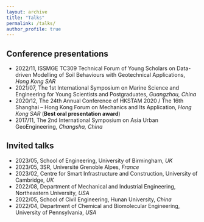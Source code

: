 ```yaml
---
layout: archive
title: "Talks"
permalink: /talks/
author_profile: true
---
```


<!-- {% if site.talkmap_link == true %}

<p style="text-decoration:underline;"><a href="/talkmap.html">See a map of all the places I've given a talk!</a></p>

{% endif %}

{% for post in site.talks reversed %}
  {% include archive-single-talk.html %}
{% endfor %} -->

## Conference presentations
- 2022/11, ISSMGE TC309 Technical Forum of Young Scholars on Data-driven Modelling of Soil Behaviours with Geotechnical Applications, *Hong Kong SAR*
- 2021/07, The 1st International Symposium on Marine Science and Engineering for Young Scientists and Postgraduates, *Guangzhou, China*
- 2020/12, The 24th Annual Conference of HKSTAM 2020 / The 16th Shanghai – Hong Kong Forum on Mechanics and Its Application, *Hong Kong SAR* (**Best oral presentation award**)
- 2017/11, The 2nd International Symposium on Asia Urban GeoEngineering, *Changsha, China*

## Invited talks
- 2023/05, School of Engineering, University of Birmingham, *UK*
- 2023/05, 3SR, Université Grenoble Alpes, *France*
- 2023/02, Centre for Smart Infrastructure and Construction, University of Cambridge, *UK*
- 2022/08, Department of Mechanical and Industrial Engineering, Northeastern University, *USA*
- 2022/05, School of Civil Engineering, Hunan University, *China*
- 2022/04, Department of Chemical and Biomolecular Engineering, University of Pennsylvania, *USA*
